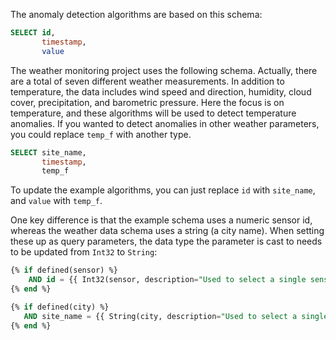 The anomaly detection algorithms are based on this schema: 

```sql
SELECT id, 
       timestamp, 
       value
```

The weather monitoring project uses the following schema. Actually, there are a total of seven different weather measurements. In addition to temperature, the data includes wind speed and direction, humidity, cloud cover, precipitation, and barometric pressure. Here the focus is on temperature, and these algorithms will be used to detect temperature anomalies. If you wanted to detect anomalies in other weather parameters, you could replace `temp_f` with another type.  

```sql
SELECT site_name, 
       timestamp, 
       temp_f
```

To update the example algorithms, you can just replace `id` with `site_name`, and `value` with `temp_f`. 

One key difference is that the example schema uses a numeric sensor id, whereas the weather data schema uses a string (a city name). When setting these up as query parameters, the data type the parameter is cast to needs to be updated from `Int32` to `String`:

```sql
{% if defined(sensor) %}               
    AND id = {{ Int32(sensor, description="Used to select a single sensor of interest. Optional.")}}       
{% end %}  
```

```sql
{% if defined(city) %}               
   AND site_name = {{ String(city, description="Used to select a single city of interest. Optional.")}}       
{% end %}  
```


